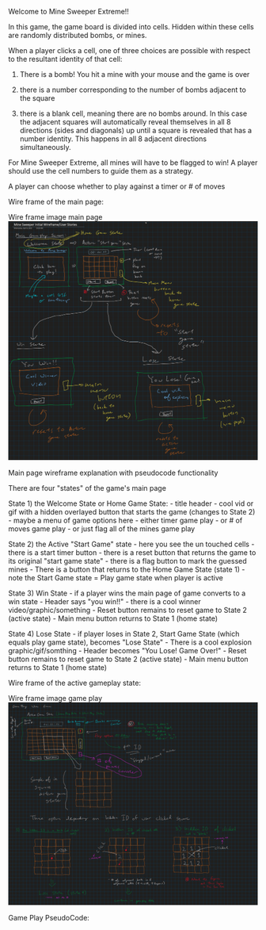Welcome to Mine Sweeper Extreme!!

In this game, the game board is divided into cells. Hidden within these cells are randomly distributed bombs, or mines. 

When a player clicks a cell, one of three choices are possible with respect to the resultant identity of that cell:

1) There is a bomb! You hit a mine with your mouse and the game is over

2) there is a number corresponding to the number of bombs adjacent to the square

3) there is a blank cell, meaning there are no bombs around. In this case the adjacent squares will automatically reveal themselves in all 8 directions (sides and diagonals) up until a square is revealed that has a number identity. This happens in all 8 adjacent directions simultaneously.

For Mine Sweeper Extreme, all mines will have to be flagged to win! A player should use the cell numbers to guide them as a strategy.

A player can choose whether to play against a timer or # of moves

Wire frame of the main page:

Wire frame image main page
![wireFrame_mainPage text](./images/wireframe_main1.png)

Main page wireframe explanation with pseudocode functionality

There are four "states" of the game's main page

State 1) the Welcome State or Home Game State:
    - title header
    - cool vid or gif with a hidden overlayed button that starts the game (changes to State 2)
    - maybe a menu of game options here
        - either timer game play 
        - or # of moves game play
        - or just flag all of the mines game play

State 2) the Active "Start Game" state
    - here you see the un touched cells
    - there is a start timer button
    - there is a reset button that returns the game to its original "start game state"
    - there is a flag button to mark the guessed mines
    - There is a button that returns to the Home Game State (state 1)
    - note the Start Game state = Play game state when player is active

State 3) Win State
    - if a player wins the main page of game converts to a win state
    - Header says "you win!!"
    - there is a cool winner video/graphic/something
    - Reset button remains to reset game to State 2 (active state)
    - Main menu button returns to State 1 (home state)

State 4) Lose State
    - if player loses in State 2, Start Game State (which equals play game state), becomes "Lose State"
    - There is a cool explosion graphic/gif/somthing
    - Header becomes "You Lose! Game Over!"
    - Reset button remains to reset game to State 2 (active state)
    - Main menu button returns to State 1 (home state)


Wire frame of the active gameplay state:

Wire frame image game play
![wireFrame_mainPage text](./images/wireframe_gameplay.png)


Game Play PseudoCode:






